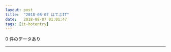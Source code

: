 ```yaml
---
layout: post
title:  "2018-08-07 はてぶIT"
date:   2018-08-07 01:01:47
tags: [it-hotentry]
---
```

0 件のデータあり

<hr>
